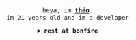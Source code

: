 <p align="center">
  <br>
  <samp>
    heya, im <b><a rel="nofollow noopener noreferrer" target="_blank" href="https://theodev.xyz/">théo</a></b>.
    <br>im 21 years old and im a developer<br>

</samp>

</p>


<details align="center">

<summary> <b> <samp>rest at bonfire</samp></b></summary>
<samp>
 <b><h2 style="color: #fc6203">B O N F I R E &nbsp; L I T !</h2> </b>

<img src="https://raw.githubusercontent.com/TanZng/TanZng/master/assets/bonefire.gif" width="200"/>

current project: <a href="https://github.com/theosanct0s/discord-rich-presence">discord rich presence</a>

discord: [@theosanct0s](https://discord.com/users/277375966341496832)


</samp>
</details>
